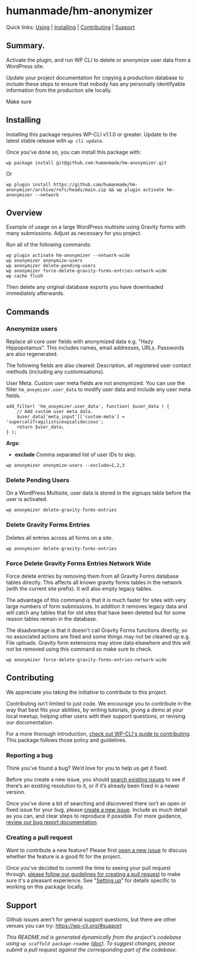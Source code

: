 humanmade/hm-anonymizer
==============================

Quick links: [Using](#using) | [Installing](#installing) | [Contributing](#contributing) | [Support](#support)

## Summary.

Activate the plugin, and run WP CLI to delete or anonymize user data from a WordPress site.

Update your project documentation for copying a production database to include these steps to ensure that nobody has any personally identifyable information from the production site locally.

Make sure

## Installing

Installing this package requires WP-CLI v1.1.0 or greater. Update to the latest stable release with `wp cli update`.

Once you've done so, you can install this package with:

    wp package install git@github.com:humanmade/hm-anonymizer.git

Or

    wp plugin install https://github.com/humanmade/hm-anonymizer/archive/refs/heads/main.zip && wp plugin activate hm-anonymizer --network

## Overview

Example of usage on a large WordPress multisite using Gravity forms with many submissions. Adjust as necessary for you project.

Run all of the following commands:

```
wp plugin activate hm-anonymizer --network-wide
wp anonymizer anonymize-users
wp anonymizer delete-pending-users
wp anonymizer force-delete-gravity-forms-entries-network-wide
wp cache flush
```

Then delete any original database exports you have downloaded immediately afterwards.

## Commands

### Anonymize users

Replace all core user fields with anonymized data e.g. "Hazy Hippopotamus". This includes names, email addresses, URLs. Passwords are also regenerated.

The following fields are also cleared: Description, all registered user contact methods (including any customisations).

User Meta. Custom user meta fields are not anonymized. You can use the filter `hm_anoymizer.user_data` to modify user data and include any user meta fields.

```
add_filter( 'hm_anoymizer.user_data', function( $user_data ) {
	// Add custom user meta data.
	$user_data['meta_input']['custom-meta'] = 'supercalifragilisticexpialidocious';
	return $user_data;
} );
```

**Args:**

* **exclude** Comma separated list of user IDs to skip.

```
wp anonymizer anonymize-users --exclude=1,2,3
```

### Delete Pending Users

On a WordPress Multisite, user data is stored in the signups table before the user is activated.

```
wp anonymizer delete-gravity-forms-entries
```

### Delete Gravity Forms Entries

Deletes all entries across all forms on a site.

```
wp anonymizer delete-gravity-forms-entries
```

### Force Delete Gravity Forms Entries Network Wide

Force delete entries by removing them from all Gravity Forms database tables directly. This affects all known gravity forms tables in the network (with the current site prefix). It will also empty legacy tables.

The advantage of this command is that it is much faster for sites with very large numbers of form submissions. In addition it removes legacy data and will catch any tables that for old sites that have been deleted but for some reason tables  remain in the database.

The disadvantage is that it doesn't call Gravity Forms functions directly, so no associated actions are fired and some things may not be cleaned up e.g. File uploads. Gravity form extensions may store data elsewhere and this will not be removed using this command so make sure to check.

```
wp anonymizer force-delete-gravity-forms-entries-network-wide
```

## Contributing

We appreciate you taking the initiative to contribute to this project.

Contributing isn’t limited to just code. We encourage you to contribute in the way that best fits your abilities, by writing tutorials, giving a demo at your local meetup, helping other users with their support questions, or revising our documentation.

For a more thorough introduction, [check out WP-CLI's guide to contributing](https://make.wordpress.org/cli/handbook/contributing/). This package follows those policy and guidelines.

### Reporting a bug

Think you’ve found a bug? We’d love for you to help us get it fixed.

Before you create a new issue, you should [search existing issues](https://github.com/humanmade/hm-anonymizer/issues?q=label%3Abug%20) to see if there’s an existing resolution to it, or if it’s already been fixed in a newer version.

Once you’ve done a bit of searching and discovered there isn’t an open or fixed issue for your bug, please [create a new issue](https://github.com/humanmade/hm-anonymizer/issues/new). Include as much detail as you can, and clear steps to reproduce if possible. For more guidance, [review our bug report documentation](https://make.wordpress.org/cli/handbook/bug-reports/).

### Creating a pull request

Want to contribute a new feature? Please first [open a new issue](https://github.com/humanmade/hm-anonymizer/issues/new) to discuss whether the feature is a good fit for the project.

Once you've decided to commit the time to seeing your pull request through, [please follow our guidelines for creating a pull request](https://make.wordpress.org/cli/handbook/pull-requests/) to make sure it's a pleasant experience. See "[Setting up](https://make.wordpress.org/cli/handbook/pull-requests/#setting-up)" for details specific to working on this package locally.

## Support

Github issues aren't for general support questions, but there are other venues you can try: https://wp-cli.org/#support

*This README.md is generated dynamically from the project's codebase using `wp scaffold package-readme` ([doc](https://github.com/wp-cli/scaffold-package-command#wp-scaffold-package-readme)). To suggest changes, please submit a pull request against the corresponding part of the codebase.*
